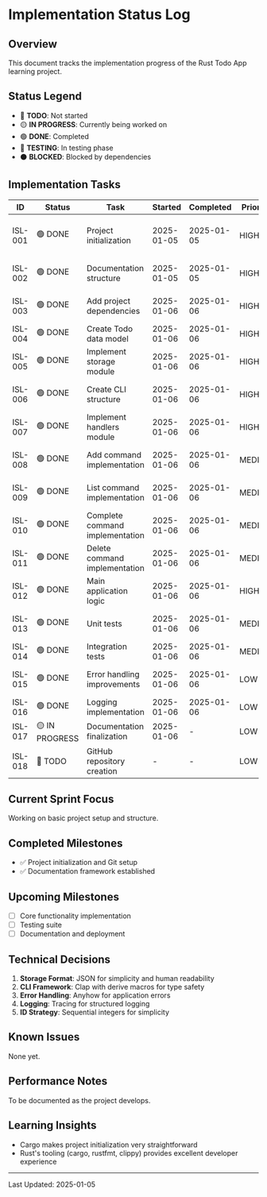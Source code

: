 # Implementation Status Log

## Overview
This document tracks the implementation progress of the Rust Todo App learning project.

## Status Legend
- 🔴 **TODO**: Not started
- 🟡 **IN PROGRESS**: Currently being worked on
- 🟢 **DONE**: Completed
- 🔵 **TESTING**: In testing phase
- ⚫ **BLOCKED**: Blocked by dependencies

## Implementation Tasks

| ID | Status | Task | Started | Completed | Priority | Dependencies | Notes |
|----|--------|------|---------|-----------|----------|--------------|-------|
| ISL-001 | 🟢 DONE | Project initialization | 2025-01-05 | 2025-01-05 | HIGH | - | Cargo project created, git initialized |
| ISL-002 | 🟢 DONE | Documentation structure | 2025-01-05 | 2025-01-05 | HIGH | ISL-001 | WARP.md, README.md created |
| ISL-003 | 🟢 DONE | Add project dependencies | 2025-01-06 | 2025-01-06 | HIGH | ISL-002 | Clap, Serde, Anyhow, Tracing |
| ISL-004 | 🟢 DONE | Create Todo data model | 2025-01-06 | 2025-01-06 | HIGH | ISL-003 | Struct with serialization |
| ISL-005 | 🟢 DONE | Implement storage module | 2025-01-06 | 2025-01-06 | HIGH | ISL-004 | JSON file persistence |
| ISL-006 | 🟢 DONE | Create CLI structure | 2025-01-06 | 2025-01-06 | HIGH | ISL-003 | Command definitions with Clap |
| ISL-007 | 🟢 DONE | Implement handlers module | 2025-01-06 | 2025-01-06 | HIGH | ISL-006 | Command business logic |
| ISL-008 | 🟢 DONE | Add command implementation | 2025-01-06 | 2025-01-06 | MEDIUM | ISL-007 | Add new todos with priority |
| ISL-009 | 🟢 DONE | List command implementation | 2025-01-06 | 2025-01-06 | MEDIUM | ISL-007 | Display todos with filters |
| ISL-010 | 🟢 DONE | Complete command implementation | 2025-01-06 | 2025-01-06 | MEDIUM | ISL-007 | Mark todos as done |
| ISL-011 | 🟢 DONE | Delete command implementation | 2025-01-06 | 2025-01-06 | MEDIUM | ISL-007 | Remove todos with confirmation |
| ISL-012 | 🟢 DONE | Main application logic | 2025-01-06 | 2025-01-06 | HIGH | ISL-007 | Wire everything together |
| ISL-013 | 🟢 DONE | Unit tests | 2025-01-06 | 2025-01-06 | MEDIUM | ISL-012 | 16 unit tests across modules |
| ISL-014 | 🟢 DONE | Integration tests | 2025-01-06 | 2025-01-06 | MEDIUM | ISL-012 | 9 end-to-end tests |
| ISL-015 | 🟢 DONE | Error handling improvements | 2025-01-06 | 2025-01-06 | LOW | ISL-012 | Context-rich error messages |
| ISL-016 | 🟢 DONE | Logging implementation | 2025-01-06 | 2025-01-06 | LOW | ISL-012 | Tracing with env filter |
| ISL-017 | 🟡 IN PROGRESS | Documentation finalization | 2025-01-06 | - | LOW | ISL-014 | Updating docs |
| ISL-018 | 🔴 TODO | GitHub repository creation | - | - | LOW | ISL-017 | Push to remote |

## Current Sprint Focus
Working on basic project setup and structure.

## Completed Milestones
- ✅ Project initialization and Git setup
- ✅ Documentation framework established

## Upcoming Milestones
- [ ] Core functionality implementation
- [ ] Testing suite
- [ ] Documentation and deployment

## Technical Decisions
1. **Storage Format**: JSON for simplicity and human readability
2. **CLI Framework**: Clap with derive macros for type safety
3. **Error Handling**: Anyhow for application errors
4. **Logging**: Tracing for structured logging
5. **ID Strategy**: Sequential integers for simplicity

## Known Issues
None yet.

## Performance Notes
To be documented as the project develops.

## Learning Insights
- Cargo makes project initialization very straightforward
- Rust's tooling (cargo, rustfmt, clippy) provides excellent developer experience

---
Last Updated: 2025-01-05
